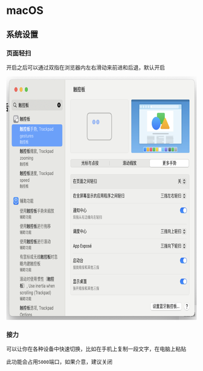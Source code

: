 # macOS
## 系统设置

### 页面轻扫

开启之后可以通过双指在浏览器内左右滑动来前进和后退，默认开启

<img src="./assets/image0.png" width="734.000000" height="644.000000">

### 接力

可以让你在各种设备中快速切换，比如在手机上复制一段文字，在电脑上粘贴

此功能会占用`5000`端口，如果介意，建议关闭


